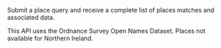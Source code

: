 Submit a place query and receive a complete list of places matches and associated data.

This API uses the Ordnance Survey Open Names Dataset. Places not available for Northern Ireland.
